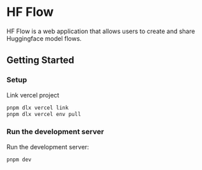# HF Flow

HF Flow is a web application that allows users to create and share Huggingface model flows.

## Getting Started

### Setup

Link vercel project
    
```bash
pnpm dlx vercel link
pnpm dlx vercel env pull
```

### Run the development server

Run the development server:

```bash
pnpm dev
```
